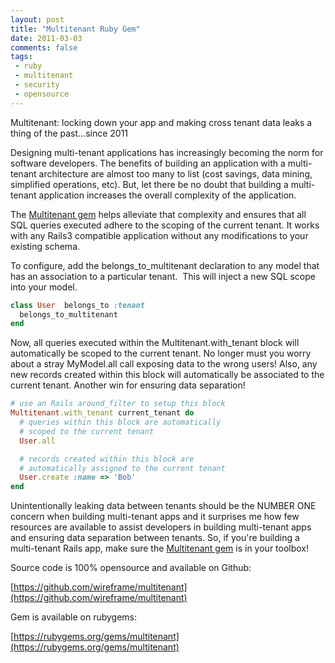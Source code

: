 ```yaml
---
layout: post
title: "Multitenant Ruby Gem"
date: 2011-03-03
comments: false
tags:
 - ruby
 - multitenant
 - security
 - opensource
---
```




Multitenant: locking down your app and making cross tenant data leaks a thing of the past...since 2011


Designing multi-tenant applications has increasingly becoming the norm for software developers. The benefits of building an application with a multi-tenant architecture are almost too many to list (cost savings, data mining, simplified operations, etc). But, let there be no doubt that building a multi-tenant application increases the overall complexity of the application.


The [Multitenant gem](https://github.com/wireframe/multitenant) helps alleviate that complexity and ensures that all SQL queries executed adhere to the scoping of the current tenant. It works with any Rails3 compatible application without any modifications to your existing schema.


To configure, add the belongs\_to\_multitenant declaration to any model that has an association to a particular tenant.  This will inject a new SQL scope into your model.

```ruby
class User  belongs_to :tenant
  belongs_to_multitenant
end
```


Now, all queries executed within the Multitenant.with\_tenant block will automatically be scoped to the current tenant. No longer must you worry about a stray MyModel.all call exposing data to the wrong users! Also, any new records created within this block will automatically be associated to the current tenant. Another win for ensuring data separation!

```ruby
# use an Rails around_filter to setup this block
Multitenant.with_tenant current_tenant do
  # queries within this block are automatically
  # scoped to the current tenant
  User.all

  # records created within this block are
  # automatically assigned to the current tenant
  User.create :name => 'Bob'
end
```


Unintentionally leaking data between tenants should be the NUMBER ONE concern when building multi-tenant apps and it surprises me how few resources are available to assist developers in building multi-tenant apps and ensuring data separation between tenants. So, if you're building a multi-tenant Rails app, make sure the [Multitenant gem](https://github.com/wireframe/multitenant) is in your toolbox!


Source code is 100% opensource and available on Github:

[https://github.com/wireframe/multitenant](https://github.com/wireframe/multitenant)


Gem is available on rubygems:

[https://rubygems.org/gems/multitenant](https://rubygems.org/gems/multitenant)
